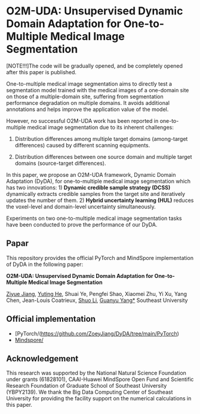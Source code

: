 # O2M-UDA: Unsupervised Dynamic Domain Adaptation for One-to-Multiple Medical Image Segmentation

[NOTE!!!]The code will be gradually opened, and be completely opened after this paper is published.

One-to-multiple medical image segmentation aims to directly test a segmentation model
trained with the medical images of a one-domain site on those of a multiple-domain
site, suffering from segmentation performance degradation on multiple domains. It
avoids additional annotations and helps improve the application value of the model.

However, no successful O2M-UDA work has been reported in one-to-multiple medical image segmentation due to its inherent challenges: 

1) Distribution differences among multiple target domains (among-target differences) caused by different scanning equipments.

2) Distribution differences between one source domain and multiple target domains (source-target differences). 

In this paper, we propose an O2M-UDA framework, Dynamic Domain Adaptation (DyDA), for one-to-multiple medical image segmentation which has two innovations: 1) **Dynamic credible sample strategy (DCSS)** dynamically extracts credible samples from the target site and iteratively updates the number of them. 2) **Hybrid uncertainty learning (HUL)** reduces the voxel-level and domain-level uncertainty simultaneously. 

Experiments on two one-to-multiple medical image segmentation tasks have been conducted to prove the performance of our DyDA.

## Papar
This repository provides the official PyTorch and MindSpore implementation of DyDA in the following paper:

**O2M-UDA: Unsupervised Dynamic Domain Adaptation for One-to-Multiple Medical Image Segmentation**

[Ziyue Jiang](https://github.com/ZoeyJiang/DyDA/edit/main/README.md), [Yuting He](http://19951124.academic.site/?lang=en), Shuai Ye, Pengfei Shao, Xiaomei Zhu, Yi Xu, Yang Chen, Jean-Louis Coatrieux, [Shuo Li](http://www.digitalimaginggroup.ca/members/shuo.php), [Guanyu Yang*](https://cse.seu.edu.cn/2019/0103/c23024a257233/page.htm)
Southeast University

## Official implementation
+ [PyTorch/(https://github.com/ZoeyJiang/DyDA/tree/main/PyTorch)
+ [Mindspore/](https://github.com/ZoeyJiang/DyDA/tree/main/MindSpore)

## Acknowledgement
This research was supported by the National Natural Science Foundation under grants (61828101), CAAI-Huawei MindSpore Open Fund and Scientific Research Foundation of Graduate School of Southeast University (YBPY2139). We thank the Big Data Computing Center of Southeast University for providing the facility support on the numerical calculations in this paper. 
